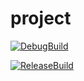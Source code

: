 # project

[![DebugBuild](https://github.com/hibiki128/Hagine/actions/workflows/DebugBuild.yml/badge.svg)](https://github.com/hibiki128/Hagine/actions/workflows/DebugBuild.yml)

[![ReleaseBuild](https://github.com/hibiki128/Hagine/actions/workflows/ReleaseBuild.yml/badge.svg)](https://github.com/hibiki128/Hagine/actions/workflows/ReleaseBuild.yml)
